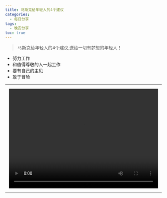```yaml
---
title: 马斯克给年轻人的4个建议 
categories:
  - 每日分享
tags:
  - 晚安分享
toc: true 
---
```


> 马斯克给年轻人的4个建议,送给一切有梦想的年轻人！

* 努力工作
* 和值得尊敬的人一起工作
* 要有自己的主见
* 敢于冒险


---

<p style="text-align:center">
   <video width="480" height="320" controls>
       <source src="/video/04.mp4">
   </video>
</p>


---
